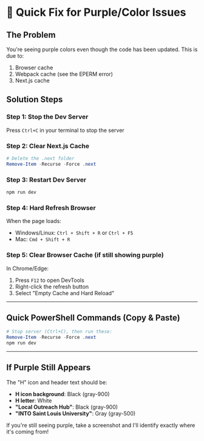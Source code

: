 # 🔧 Quick Fix for Purple/Color Issues

## The Problem
You're seeing purple colors even though the code has been updated. This is due to:
1. Browser cache
2. Webpack cache (see the EPERM error)
3. Next.js cache

## Solution Steps

### Step 1: Stop the Dev Server
Press `Ctrl+C` in your terminal to stop the server

### Step 2: Clear Next.js Cache
```powershell
# Delete the .next folder
Remove-Item -Recurse -Force .next
```

### Step 3: Restart Dev Server
```powershell
npm run dev
```

### Step 4: Hard Refresh Browser
When the page loads:
- Windows/Linux: `Ctrl + Shift + R` or `Ctrl + F5`
- Mac: `Cmd + Shift + R`

### Step 5: Clear Browser Cache (if still showing purple)
In Chrome/Edge:
1. Press `F12` to open DevTools
2. Right-click the refresh button
3. Select "Empty Cache and Hard Reload"

---

## Quick PowerShell Commands (Copy & Paste)

```powershell
# Stop server (Ctrl+C), then run these:
Remove-Item -Recurse -Force .next
npm run dev
```

---

## If Purple Still Appears

The "H" icon and header text should be:
- **H icon background**: Black (gray-900)
- **H letter**: White
- **"Local Outreach Hub"**: Black (gray-900)
- **"INTO Saint Louis University"**: Gray (gray-500)

If you're still seeing purple, take a screenshot and I'll identify exactly where it's coming from!
